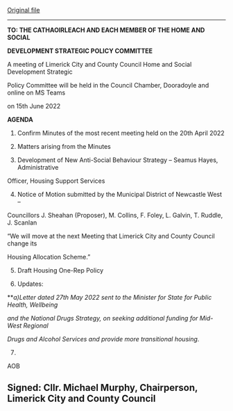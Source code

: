 [Original file](https://www.limerick.ie/sites/default/files/media/documents/2022-06/22-06-15-Meeting-Home-and-Social-Development-SPC-June-Agenda.pdf)

---
**TO: THE CATHAOIRLEACH AND EACH MEMBER OF THE HOME AND SOCIAL**

**DEVELOPMENT STRATEGIC POLICY COMMITTEE**

A meeting of Limerick City and County Council Home and Social Development Strategic

Policy Committee will be held in the Council Chamber, Dooradoyle and online on MS Teams

on 15th June 2022

**AGENDA**

1. Confirm Minutes of the most recent meeting held on the 20th April 2022

2. Matters arising from the Minutes

3. Development of New Anti-Social Behaviour Strategy – Seamus Hayes, Administrative

Officer, Housing Support Services

4. Notice of Motion submitted by the Municipal District of Newcastle West –

Councillors J. Sheahan (Proposer), M. Collins, F. Foley, L. Galvin, T. Ruddle, J. Scanlan

“We will move at the next Meeting that Limerick City and County Council change its

Housing Allocation Scheme.”

5. Draft Housing One-Rep Policy

6. Updates:

***a)Letter dated 27th May 2022 sent to the Minister for State for Public Health, Wellbeing*

*and the National Drugs Strategy, on seeking additional funding for Mid-West Regional*

*Drugs and Alcohol Services and provide more transitional housing*.

7.

AOB

Signed: Cllr. Michael Murphy, Chairperson, Limerick City and County Council
---
